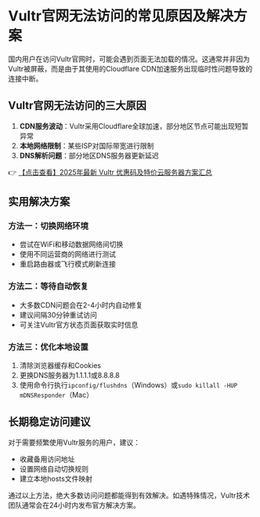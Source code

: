 # Vultr官网无法访问的常见原因及解决方案

国内用户在访问Vultr官网时，可能会遇到页面无法加载的情况。这通常并非因为Vultr被屏蔽，而是由于其使用的Cloudflare CDN加速服务出现临时性问题导致的连接中断。

## Vultr官网无法访问的三大原因

1. **CDN服务波动**：Vultr采用Cloudflare全球加速，部分地区节点可能出现短暂异常
2. **本地网络限制**：某些ISP对国际带宽进行限制
3. **DNS解析问题**：部分地区DNS服务器更新延迟

👉 [【点击查看】2025年最新 Vultr 优惠码及特价云服务器方案汇总](https://bit.ly/VuLtr)

## 实用解决方案

### 方法一：切换网络环境
- 尝试在WiFi和移动数据网络间切换
- 使用不同运营商的网络进行测试
- 重启路由器或飞行模式刷新连接

### 方法二：等待自动恢复
- 大多数CDN问题会在2-4小时内自动修复
- 建议间隔30分钟重试访问
- 可关注Vultr官方状态页面获取实时信息

### 方法三：优化本地设置
1. 清除浏览器缓存和Cookies
2. 更换DNS服务器为1.1.1.1或8.8.8.8
3. 使用命令行执行`ipconfig/flushdns`（Windows）或`sudo killall -HUP mDNSResponder`（Mac）

## 长期稳定访问建议
对于需要频繁使用Vultr服务的用户，建议：
- 收藏备用访问地址
- 设置网络自动切换规则
- 建立本地hosts文件映射

通过以上方法，绝大多数访问问题都能得到有效解决。如遇特殊情况，Vultr技术团队通常会在24小时内发布官方解决方案。